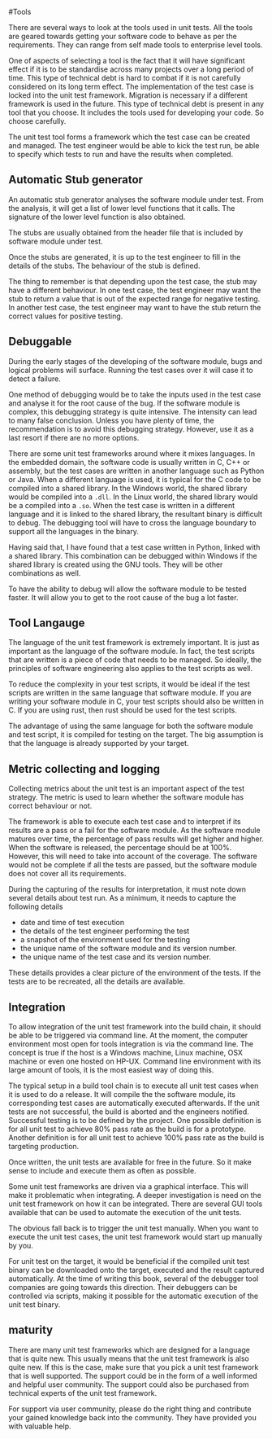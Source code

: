 #Tools

There are several ways to look at the tools used in unit tests. All the tools are geared towards getting your software code to behave as per the requirements.  They can range from self made tools to enterprise level tools. 

One of aspects of selecting a tool is the fact that it will have significant effect if it is to be standardise across many projects over a long period of time. This type of technical debt is hard to combat if it is not carefully considered on its long term effect. The implementation of the test case is locked into the unit test framework. Migration is necessary if a different framework is used in the future. This type of technical debt is present in any tool that you choose. It includes the tools used for developing your code. So choose carefully.

The unit test tool forms a framework which the test case can be created and managed. The test engineer would be able to kick the test run, be able to specify which tests to run and have the results when completed.
 
## Automatic Stub generator

An automatic stub generator analyses the software module under test. From the analysis, it will get a list of lower level functions that it calls. The signature of the lower level function is also obtained.

The stubs are usually obtained from the header file that is included by software module under test.

Once the stubs are generated, it is up to the test engineer to fill in the details of the stubs. The behaviour of the stub is defined.

The thing to remember is that depending upon the test case, the stub may have a different behaviour. In one test case, the test engineer may want the stub to return a value that is out of the expected range for negative testing. In another test case, the test engineer may want to have the stub return the correct values for positive testing.

## Debuggable


During the early stages of the developing of the software module, bugs and logical problems will surface. Running the test cases over it will case it to detect a failure.

One method of debugging would be to take the inputs used in the test case and analyse it for the root cause of the bug. If the software module is complex, this debugging strategy is quite intensive. The intensity can lead to many false conclusion. Unless you have plenty of time, the recommendation is to avoid this debugging strategy. However, use it as a last resort if there are no more options.

There are some unit test frameworks around where it mixes languages. In the embedded domain, the software code is usually written in C, C++ or assembly, but the test cases are written in another language such as Python or Java. When a different language is used, it is typical for the C code to be compiled into a shared library. In the Windows world, the shared library would be compiled into a `.dll`. In the Linux world, the shared library would be a compiled into a `.so`.  When the test case is written in a different language and it is linked to the shared library, the resultant binary is difficult to debug. The debugging tool will have to cross the language boundary to support all the languages in the binary.

Having said that, I have found that a test case written in Python, linked with a shared library. This combination can be debugged within Windows if the shared library is created using the GNU tools. They will be other combinations as well.

To have the ability to debug will allow the software module to be tested faster. It will allow you to get to the root cause of the bug a lot faster.

## Tool Langauge

The language of the unit test framework is extremely important. It is just as important as the language of the software module. In fact, the test scripts that are written is a piece of code that needs to be managed. So ideally, the principles of software engineering also applies to the test scripts as well.

To reduce the complexity in your test scripts, it would be ideal if the test scripts are written in the same language that software module. If you are writing your software module in C, your test scripts should also be written in C. If you are using rust, then rust should be used for the test scripts.

The advantage of using the same language for both the software module and test script, it is compiled for testing on the target. The big assumption is that the language is already supported by your target.

## Metric collecting and logging

Collecting metrics about the unit test is an important aspect of the test strategy. The metric is used to learn whether the software module has correct behaviour or not.

The framework is able to execute each test case and to interpret if its results are a pass or a fail for the software module. As the software module matures over time, the percentage of pass results will get higher and higher. When the software is released, the percentage should be at 100%. However, this will need to take into account of the coverage. The software would not be complete if all the tests are passed, but the software module does not cover all its requirements.

During the capturing of the results for interpretation, it must note down several details about test run. As a minimum, it needs to capture the following details

* date and time of test execution
* the details of the test engineer performing the test
* a snapshot of the environment used for the testing
* the unique name of the software module and its version number.
* the unique name of the test case and its version number.

These details provides a clear picture of the environment of the tests. If the tests are to be recreated, all the details are available.

## Integration

To allow integration of the unit test framework into the build chain, it should be able to be triggered via command line. At the moment, the computer environment most open for tools integration is via the command line. The concept is true if the host is a Windows machine, Linux machine, OSX machine or even one hosted on HP-UX. Command line environment with its large amount of tools, it is the most easiest way of doing this.

The typical setup in a build tool chain is to execute all unit test cases when it is used to do a release. It will compile the the software module, its corresponding test cases are automatically executed afterwards. If the unit tests are not successful, the build is aborted and the engineers notified. Successful testing is to be defined by the project. One possible definition is for all unit test to achieve 80% pass rate as the build is for a prototype. Another definition is for all unit test to achieve 100% pass rate as the build is targeting production.

Once written, the unit tests are available for free in the future. So it make sense to include and execute them as often as possible.

Some unit test frameworks are driven via a graphical interface. This will make it problematic when integrating. A deeper investigation is need on the unit test framework on how it can be integrated. There are several GUI tools available that can be used to automate the execution of the unit tests.

The obvious fall back is to trigger the unit test manually. When you want to execute the unit test cases, the unit test framework would start up manually by you.

For unit test on the target, it would be beneficial if the compiled unit test binary can be downloaded onto the target, executed and the result captured automatically. At the time of writing this book, several of the debugger tool companies are going towards this direction. Their debuggers can be controlled via scripts, making it possible for the automatic execution of the unit test binary.  

## maturity

There are many unit test frameworks which are designed for a language that is quite new. This usually means that the unit test framework is also quite new. If this is the case, make sure that you pick a unit test framework that is well supported. The support could be in the form of a well informed and helpful user community. The support could also be purchased from technical experts of the unit test framework.

For support via user community, please do the right thing and  contribute your gained knowledge back into the community. They have provided you with valuable help.